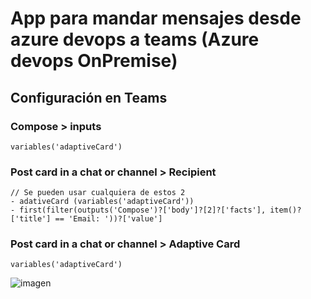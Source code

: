 # App para mandar mensajes desde azure devops a teams (Azure devops OnPremise)

## Configuración en Teams
### Compose > inputs
    variables('adaptiveCard')

### Post card in a chat or channel > Recipient
    // Se pueden usar cualquiera de estos 2
    - adativeCard (variables('adaptiveCard'))
    - first(filter(outputs('Compose')?['body']?[2]?['facts'], item()?['title'] == 'Email: '))?['value']

### Post card in a chat or channel > Adaptive Card
    variables('adaptiveCard')

![imagen](https://github.com/user-attachments/assets/75b90f28-b122-4334-aea2-a871ec9b443d)



